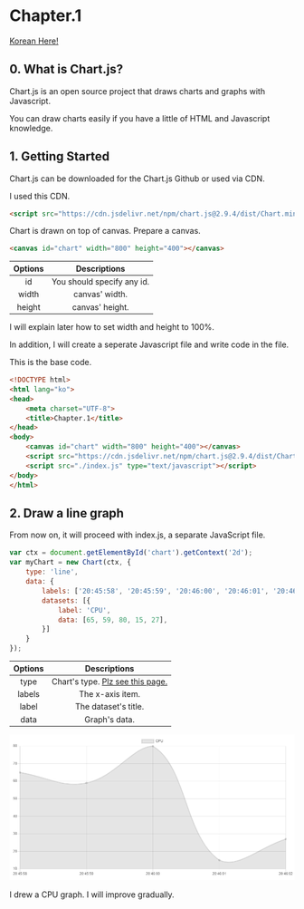 # Chapter.1

[Korean Here!](https://blog.naver.com/bi0416/222250170697)

## 0. What is Chart.js?

Chart.js is an open source project that draws charts and graphs with Javascript.

You can draw charts easily if you have a little of HTML and Javascript knowledge.

## 1. Getting Started

Chart.js can be downloaded for the Chart.js Github or used via CDN.

I used this CDN.

``` html
<script src="https://cdn.jsdelivr.net/npm/chart.js@2.9.4/dist/Chart.min.js" type="text/javascript"></script>
```
Chart is drawn on top of canvas. Prepare a canvas.


``` html
<canvas id="chart" width="800" height="400"></canvas>
```

| Options |        Descriptions        |
|:-------:|:--------------------------:|
|   id    | You should specify any id. |
|  width  |       canvas' width.       |
| height  |      canvas' height.       |


I will explain later how to set width and height to 100%.

In addition, I will create a seperate Javascript file and write code in the file.

This is the base code.

``` html
<!DOCTYPE html>
<html lang="ko">
<head>
    <meta charset="UTF-8">
    <title>Chapter.1</title>
</head>
<body>
    <canvas id="chart" width="800" height="400"></canvas>
    <script src="https://cdn.jsdelivr.net/npm/chart.js@2.9.4/dist/Chart.min.js" type="text/javascript"></script>
    <script src="./index.js" type="text/javascript"></script>
</body>
</html>
```

## 2. Draw a line graph

From now on, it will proceed with index.js, a separate JavaScript file.

``` javascript
var ctx = document.getElementById('chart').getContext('2d');
var myChart = new Chart(ctx, {
    type: 'line',
    data: {
        labels: ['20:45:58', '20:45:59', '20:46:00', '20:46:01', '20:46:02'],
        datasets: [{
            label: 'CPU',
            data: [65, 59, 80, 15, 27],
        }]
    }
});
```

| Options |                                  Descriptions                                   |
|:-------:|:-------------------------------------------------------------------------------:|
|  type   | Chart's type. [Plz see this page.](https://www.chartjs.org/docs/latest/charts/) |
| labels  |                                The x-axis item.                                 |
|  label  |                              The dataset's title.                               |
|  data   |                                  Graph's data.                                  |

![Line Graph](./img/1.png)

I drew a CPU graph. I will improve gradually.
